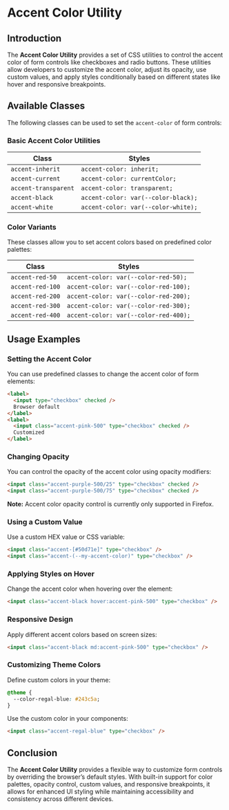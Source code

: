 # Accent Color Utility

## Introduction
The **Accent Color Utility** provides a set of CSS utilities to control the accent color of form controls like checkboxes and radio buttons. These utilities allow developers to customize the accent color, adjust its opacity, use custom values, and apply styles conditionally based on different states like hover and responsive breakpoints.

## Available Classes
The following classes can be used to set the `accent-color` of form controls:

### Basic Accent Color Utilities
| Class               | Styles                                  |
|---------------------|----------------------------------------|
| `accent-inherit`   | `accent-color: inherit;`              |
| `accent-current`   | `accent-color: currentColor;`         |
| `accent-transparent` | `accent-color: transparent;`        |
| `accent-black`     | `accent-color: var(--color-black);`   |
| `accent-white`     | `accent-color: var(--color-white);`   |

### Color Variants
These classes allow you to set accent colors based on predefined color palettes:

| Class               | Styles  |
|---------------------|---------|
| `accent-red-50`    | `accent-color: var(--color-red-50);`  |
| `accent-red-100`   | `accent-color: var(--color-red-100);` |
| `accent-red-200`   | `accent-color: var(--color-red-200);` |
| `accent-red-300`   | `accent-color: var(--color-red-300);` |
| `accent-red-400`   | `accent-color: var(--color-red-400);` |

## Usage Examples

### Setting the Accent Color
You can use predefined classes to change the accent color of form elements:

```html
<label>
  <input type="checkbox" checked />
  Browser default
</label>
<label>
  <input class="accent-pink-500" type="checkbox" checked />
  Customized
</label>
```

### Changing Opacity
You can control the opacity of the accent color using opacity modifiers:

```html
<input class="accent-purple-500/25" type="checkbox" checked />
<input class="accent-purple-500/75" type="checkbox" checked />
```
**Note:** Accent color opacity control is currently only supported in Firefox.

### Using a Custom Value
Use a custom HEX value or CSS variable:

```html
<input class="accent-[#50d71e]" type="checkbox" />
<input class="accent-(--my-accent-color)" type="checkbox" />
```

### Applying Styles on Hover
Change the accent color when hovering over the element:

```html
<input class="accent-black hover:accent-pink-500" type="checkbox" />
```

### Responsive Design
Apply different accent colors based on screen sizes:

```html
<input class="accent-black md:accent-pink-500" type="checkbox" />
```

### Customizing Theme Colors
Define custom colors in your theme:

```css
@theme {
  --color-regal-blue: #243c5a;
}
```
Use the custom color in your components:

```html
<input class="accent-regal-blue" type="checkbox" />
```

## Conclusion
The **Accent Color Utility** provides a flexible way to customize form controls by overriding the browser’s default styles. With built-in support for color palettes, opacity control, custom values, and responsive breakpoints, it allows for enhanced UI styling while maintaining accessibility and consistency across different devices.

